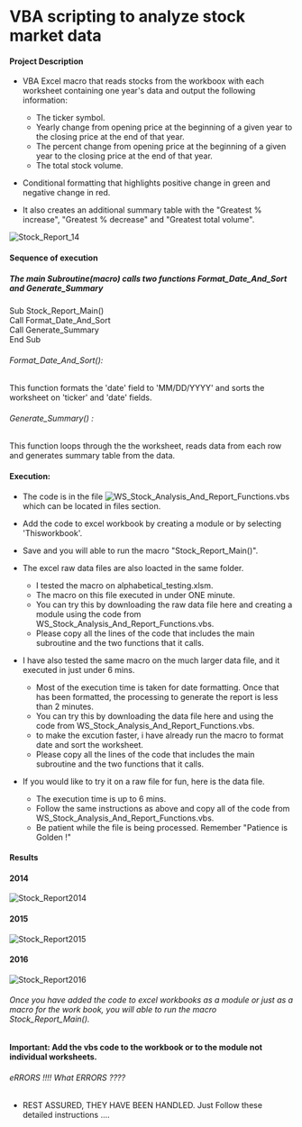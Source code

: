 
#  VBA scripting to analyze stock market data
#### Project Description

* VBA Excel macro that reads stocks from the workboox with each worksheet containing one year's data and output the following information:
  * The ticker symbol.
  * Yearly change from opening price at the beginning of a given year to the closing price at the end of that year.
  * The percent change from opening price at the beginning of a given year to the closing price at the end of that year.
  * The total stock volume.
  
* Conditional formatting that highlights positive change in green and negative change in red.
* It also creates an additional summary table with the "Greatest % increase", "Greatest % decrease" and "Greatest total volume".

![Stock_Report_14](https://user-images.githubusercontent.com/81383838/119068685-4d74a100-b9aa-11eb-8423-27c711b66c27.jpg)
#### Sequence of execution
##### The main Subroutine(macro) calls two functions Format_Date_And_Sort and Generate_Summary

Sub Stock_Report_Main()\
Call Format_Date_And_Sort\
Call Generate_Summary\
End Sub

###### Format_Date_And_Sort():
This function formats the 'date' field to 'MM/DD/YYYY' and sorts the worksheet on 'ticker' and 'date' fields. 
###### Generate_Summary() :
This function loops through the the worksheet, reads data from each row and generates summary table from the data.
 
#### Execution:
  * The code is in the file ![WS_Stock_Analysis_And_Report_Functions.vbs](https://github.com/V-MalM/VBA-challenge/blob/main/WS_Stock_Analysis_And_Report_Functions.vbs) which can be located in files section.
  * Add the code to excel workbook by creating a module or by selecting 'Thisworkbook'.
  * Save and you will able to run the macro "Stock_Report_Main()".
  * The excel raw data files are also loacted in the same folder.
     * I tested the macro on alphabetical_testing.xlsm.
     * The macro on this file executed in under ONE minute.
     * You can try this by downloading the raw data file here and creating a module using the code from WS_Stock_Analysis_And_Report_Functions.vbs.
     * Please copy all the lines of  the code that includes the main subroutine and the two functions that it calls.

 * I have also tested the same macro on the much larger data file, and it executed in just under 6 mins. 
    * Most of the execution time is taken for date formatting. Once that has been formatted, the processing to generate the report is less than 2 minutes.
    * You can try this by downloading the data file here and using the code from WS_Stock_Analysis_And_Report_Functions.vbs. 
    * to make the excution faster, i have already run the macro to format date and sort the worksheet. 
    * Please copy all the lines of the code that includes the main subroutine and the two functions that it calls.
 
 * If you would like to try it on a raw file for fun, here is the data file. 
    * The execution time is up to 6 mins.
    * Follow the same instructions as above and copy all of the code from WS_Stock_Analysis_And_Report_Functions.vbs.
    * Be patient while the file is being processed. Remember "Patience is Golden !"

#### Results
#### 2014
![Stock_Report2014](https://user-images.githubusercontent.com/81383838/119071689-e22dcd80-b9af-11eb-8182-6806b0fbdb2f.jpg)
#### 2015
![Stock_Report2015](https://user-images.githubusercontent.com/81383838/119071694-e5c15480-b9af-11eb-96fd-7c96c1512f5a.jpg)
#### 2016
![Stock_Report2016](https://user-images.githubusercontent.com/81383838/119071702-ea860880-b9af-11eb-90f1-34dea540b087.jpg)


###### Once you have added the code to excel workbooks as a module or just as a macro for the work book, you will able to run the macro Stock_Report_Main().
#### Important: Add the vbs code to the workbook or to the module not individual worksheets.
###### eRRORS !!!! What ERRORS ????
* REST ASSURED, THEY HAVE BEEN HANDLED. Just Follow these detailed instructions ....
 
